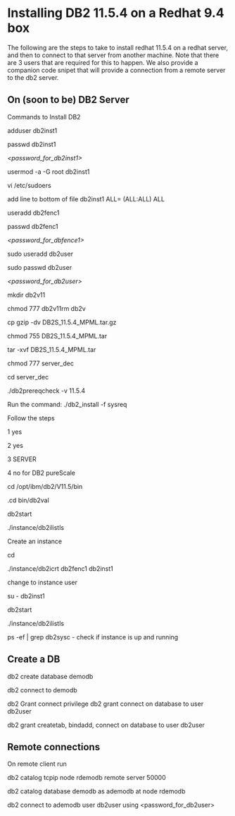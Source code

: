 # Installing DB2 11.5.4 on a Redhat 9.4 box
The following are the steps to take to install redhat 11.5.4 on a redhat server, and then to connect to that server from another machine. Note that there are 3 users that are required for this to happen. We also provide a companion code snipet that will provide a connection from a remote server to the db2 server.
## On (soon to be) DB2 Server
Commands to Install DB2

adduser db2inst1

passwd db2inst1

_<password_for_db2inst1>_

usermod -a -G root db2inst1

vi /etc/sudoers

add line to bottom of file db2inst1 ALL= (ALL:ALL) ALL

useradd db2fenc1

passwd db2fenc1

_<password_for_dbfence1>_

sudo useradd db2user 

sudo passwd db2user

_<password_for_db2user>_

mkdir db2v11

chmod 777 db2v11rm db2v

<copy file to folder>

cp gzip -dv DB2S_11.5.4_MPML.tar.gz

chmod 755 DB2S_11.5.4_MPML.tar

tar -xvf DB2S_11.5.4_MPML.tar

chmod 777 server_dec

cd server_dec

./db2prereqcheck -v 11.5.4

Run the command: ./db2_install -f sysreq

Follow the steps

1 yes

2 yes

3 SERVER

4 no for DB2 pureScale

cd /opt/ibm/db2/V11.5/bin

.cd bin/db2val

db2start

./instance/db2ilistls

Create an instance

cd 

./instance/db2icrt db2fenc1 db2inst1

change to instance user

su - db2inst1

db2start

./instance/db2ilistls

 ps -ef | grep db2sysc - check if instance is up and running

## Create a DB

db2 create database demodb

db2 connect to demodb

db2 Grant connect privilege db2 grant connect on database to user db2user 

db2 grant createtab, bindadd, connect on database to user db2user


## Remote connections
On remote client run

db2 catalog tcpip node rdemodb remote <redhat9 server ip> server 50000

db2 catalog database demodb as ademodb at node rdemodb 

db2 connect to ademodb user db2user using <password_for_db2user>

